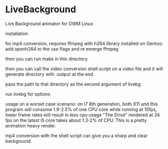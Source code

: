 # LiveBackground
Live Background animator for DWM Linux

installation

for mp4 conversion, requires ffmpeg with h264 library installed
on Gentoo:
add openh264 to the use flags and re emerge ffmpeg

then you can run make in this directory

then you can call the video conversion shell script on a video file and it will generate directory with .output at the end

pass the path to that directory as the second argument of livebg

run livebg for options

usage on a worset case scenario: on I7 8th generation, both X11 and this program will consume 1.9-2.5% of one CPU core while running at 15fps, lower frame rates will result in less cpu usage
"The Drive" rendered at 24 fps on the latest i5 core takes about 1.3-2% of CPU. This is a pretty animation heavy render.

mp4 conversion with the shell script can give you a sharp and clear background.
